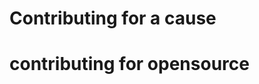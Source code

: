 
<div>
  <h1>
    Contributing for a cause</h1>
  </h1>
  </div>
<div>
  <h1>
    contributing for opensource</h1>
  </h1>
  </div>

